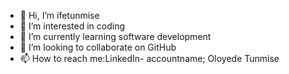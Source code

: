 - 👋 Hi, I’m ifetunmise
- 👀 I’m interested in coding
- 🌱 I’m currently learning software development
- 💞️ I’m looking to collaborate on GitHub
- 📫 How to reach me:LinkedIn- accountname; Oloyede Tunmise


<!---
ifetunmise/ifetunmise is a ✨ special ✨ repository because its `README.md` (this file) appears on your GitHub profile.
You can click the Preview link to take a look at your changes.
--->
